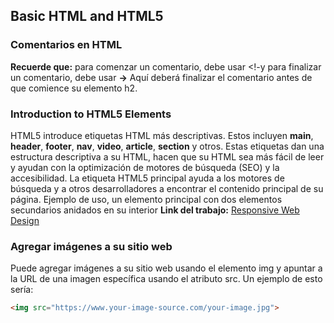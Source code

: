 ## Basic HTML and HTML5 

### Comentarios en HTML

**Recuerde que:** para comenzar un comentario, debe usar
 <!-y para finalizar un comentario, debe usar **->**
Aquí deberá finalizar el comentario antes de que comience su elemento h2.

### Introduction to HTML5 Elements
HTML5 introduce etiquetas HTML más descriptivas.
Estos incluyen **main**, **header**, **footer**, **nav**, **video**, **article**, **section** y otros.
Estas etiquetas dan una estructura descriptiva a su HTML, hacen que su HTML 
sea más fácil de leer y ayudan con la optimización de motores de búsqueda (SEO) y 
la accesibilidad. La etiqueta HTML5 principal ayuda a los motores de búsqueda y a 
otros desarrolladores a encontrar el contenido principal de su página.
Ejemplo de uso, un elemento principal con dos elementos secundarios anidados en su interior
**Link del trabajo:** [Responsive Web Design](https://github.com/PercyTuncar/100DaysOfCode)

### Agregar imágenes a su sitio web
Puede agregar imágenes a su sitio web usando el elemento img y apuntar a la URL de una imagen específica usando el atributo src.
Un ejemplo de esto sería:
```html
<img src="https://www.your-image-source.com/your-image.jpg">
```